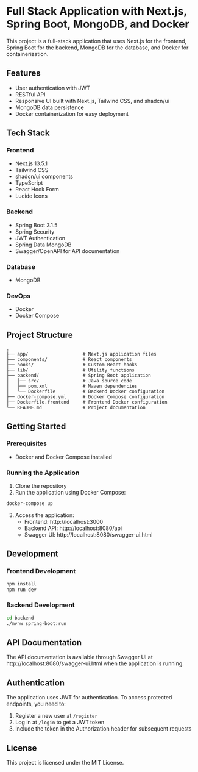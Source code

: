 # Full Stack Application with Next.js, Spring Boot, MongoDB, and Docker

This project is a full-stack application that uses Next.js for the frontend, Spring Boot for the backend, MongoDB for the database, and Docker for containerization.

## Features

- User authentication with JWT
- RESTful API
- Responsive UI built with Next.js, Tailwind CSS, and shadcn/ui
- MongoDB data persistence
- Docker containerization for easy deployment

## Tech Stack

### Frontend
- Next.js 13.5.1
- Tailwind CSS
- shadcn/ui components
- TypeScript
- React Hook Form
- Lucide Icons

### Backend
- Spring Boot 3.1.5
- Spring Security
- JWT Authentication
- Spring Data MongoDB
- Swagger/OpenAPI for API documentation

### Database
- MongoDB

### DevOps
- Docker
- Docker Compose

## Project Structure

```
.
├── app/                    # Next.js application files
├── components/             # React components
├── hooks/                  # Custom React hooks
├── lib/                    # Utility functions
├── backend/                # Spring Boot application
│   ├── src/                # Java source code
│   ├── pom.xml             # Maven dependencies
│   └── Dockerfile          # Backend Docker configuration
├── docker-compose.yml      # Docker Compose configuration
├── Dockerfile.frontend     # Frontend Docker configuration
└── README.md               # Project documentation
```

## Getting Started

### Prerequisites

- Docker and Docker Compose installed

### Running the Application

1. Clone the repository
2. Run the application using Docker Compose:

```bash
docker-compose up
```

3. Access the application:
   - Frontend: http://localhost:3000
   - Backend API: http://localhost:8080/api
   - Swagger UI: http://localhost:8080/swagger-ui.html

## Development

### Frontend Development

```bash
npm install
npm run dev
```

### Backend Development

```bash
cd backend
./mvnw spring-boot:run
```

## API Documentation

The API documentation is available through Swagger UI at http://localhost:8080/swagger-ui.html when the application is running.

## Authentication

The application uses JWT for authentication. To access protected endpoints, you need to:

1. Register a new user at `/register`
2. Log in at `/login` to get a JWT token
3. Include the token in the Authorization header for subsequent requests

## License

This project is licensed under the MIT License.